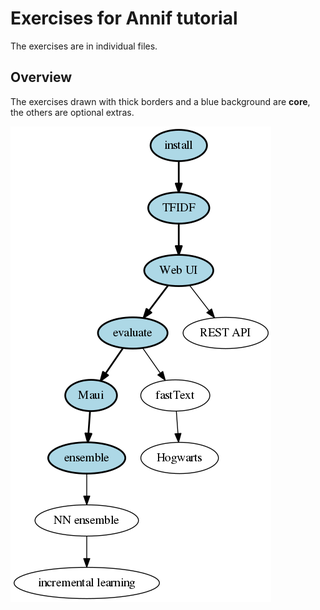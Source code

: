 # Exercises for Annif tutorial

The exercises are in individual files.

## Overview

The exercises drawn with thick borders and a blue background are **core**, the
others are optional extras.

![overview](overview.png)

